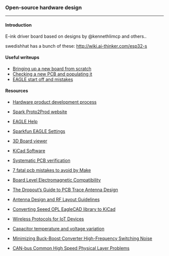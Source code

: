 ### Open-source hardware design
----------

#### Introduction

E-ink driver board based on designs by @kennethlimcp and others..

swedishhat has a bunch of these: http://wiki.ai-thinker.com/esp32-s

#### Useful writeups 

- [Bringing up a new board from scratch](/Resources/bring-up.md)
- [Checking a new PCB and populating it](/Resources/pcb-checks.md)
- [EAGLE start off and mistakes](/Resources/eagle-notes.md)

#### Resources

- [Hardware product development process](http://conceptspring.com/hardware-product-development-process/)

- [Spark Proto2Prod website](http://www.proto2prod.com/)

- [EAGLE Help](http://web.mit.edu/xavid/arch/i386_rhel4/help/index.htm)

- [Sparkfun EAGLE Settings](https://github.com/sparkfun/SparkFun_Eagle_Settings)

- [3D Board viewer](http://3dbrdviewer.cytec.bg/)

- [KiCad Software](http://www.kicad-pcb.org/)

- [Systematic PCB verification](https://engineering.purdue.edu/ece477/Resources/SystematicPCBVerification.pdf)

- [7 fatal pcb mistakes to avoid by Make](http://makezine.com/2016/08/15/7-fatal-mistakes-avoid-printed-circuit-board-pcb-design/)

- [Board Level Electromagnetic Compatibility](http://www.nxp.com/files/microcontrollers/doc/app_note/AN2321.pdf)

- [The Dropout’s Guide to PCB Trace Antenna Design](http://colinkarpfinger.com/blog/2010/the-dropouts-guide-to-antenna-design/)

- [Antenna Design and RF Layout Guidelines](http://www.cypress.com/file/136236/download)

- [Converting Seeed OPL EagleCAD library to KiCad](https://www.seeed.cc/Converting%20Seeed%20OPL%20EagleCAD%20library%20to%20KiCad-p-1990.html)

- [Wireless Protocols for IoT Devices](http://glowlabs.co/wireless-protocols/)

- [Capacitor temperature and voltage variation](https://www.maximintegrated.com/en/app-notes/index.mvp/id/5527)

- [Minimizing Buck-Boost Converter High-Frequency Switching Noise](http://www.ti.com/lit/an/slva219a/slva219a.pdf)

- [CAN-bus Common High Speed Physical Layer Problems](https://vector.com/portal/medien/cmc/application_notes/AN-ANI-1-115_HS_Physical_Layer_Problems.pdf)
